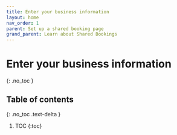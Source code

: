 ```yaml
---
title: Enter your business information
layout: home
nav_order: 1
parent: Set up a shared booking page
grand_parent: Learn about Shared Bookings
---
```

# Enter your business information
{: .no_toc }

## Table of contents
{: .no_toc .text-delta }

1. TOC
{:toc}
